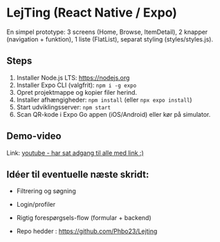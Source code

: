 # LejTing (React Native / Expo)

En simpel prototype: 3 screens (Home, Browse, ItemDetail), 2 knapper (navigation + funktion), 1 liste (FlatList), separat styling (styles/styles.js).

## Steps
1. Installer Node.js LTS: https://nodejs.org
2. Installer Expo CLI (valgfrit): `npm i -g expo`
3. Opret projektmappe og kopier filer herind.
4. Installer afhængigheder: `npm install` (eller `npx expo install`)
5. Start udviklingsserver: `npm start`
6. Scan QR-kode i Expo Go appen (iOS/Android) eller kør på simulator.

## Demo-video
Link: [youtube - har sat adgang til alle med link :)](https://youtu.be/pYTp5_Zd3O8)

## Idéer til eventuelle næste skridt:
- Filtrering og søgning
- Login/profiler
- Rigtig forespørgsels-flow (formular + backend)

 - Repo hedder : https://github.com/Phbo23/Lejting